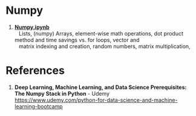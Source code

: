 # Numpy

1.  **[Numpy.ipynb](https://github.com/nkuhta/Numpy-Stack/blob/master/Numpy/Numpy.ipynb)**  
&ensp;  Lists, (numpy) Arrays, element-wise math operations, dot product method and time savings vs. for loops, vector and  
&ensp;  matrix indexing and creation, random numbers, matrix multiplication, 


 
#  References
1.  **Deep Learning, Machine Learning, and Data Science Prerequisites: The Numpy Stack in Python** - Udemy   
	https://www.udemy.com/python-for-data-science-and-machine-learning-bootcamp
